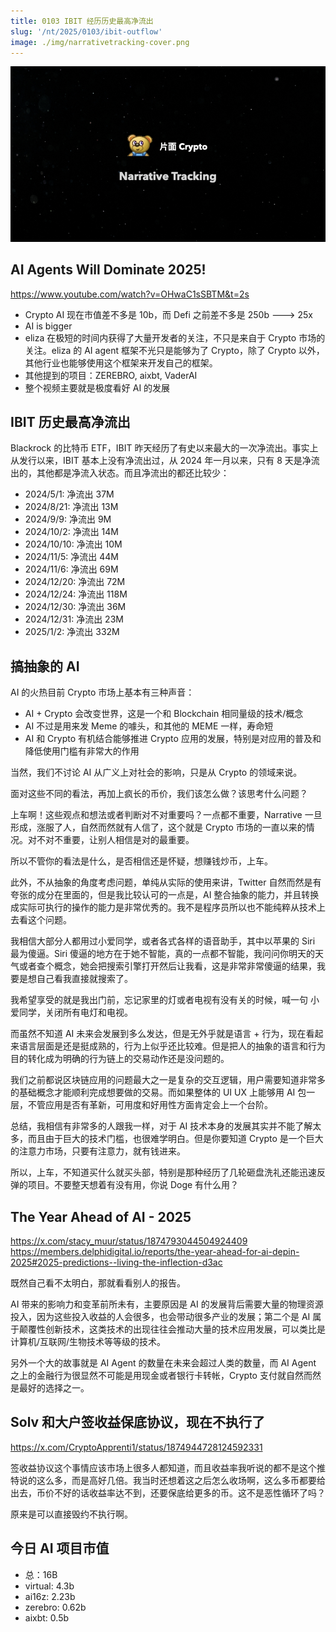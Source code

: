 ```yaml
---
title: 0103 IBIT 经历历史最高净流出
slug: '/nt/2025/0103/ibit-outflow'
image: ./img/narrativetracking-cover.png
---
```


![Narrative Tracking](./img/narrativetracking-cover.png "Narrative Tracking")

## AI Agents Will Dominate 2025!

https://www.youtube.com/watch?v=OHwaC1sSBTM&t=2s

- Crypto AI 现在市值差不多是 10b，而 Defi 之前差不多是 250b ---> 25x
- AI is bigger
- eliza 在极短的时间内获得了大量开发者的关注，不只是来自于 Crypto 市场的关注。eliza 的 AI agent 框架不光只是能够为了 Crypto，除了 Crypto 以外，其他行业也能够使用这个框架来开发自己的框架。
- 其他提到的项目：ZEREBRO, aixbt, VaderAI
- 整个视频主要就是极度看好 AI 的发展

## IBIT 历史最高净流出

Blackrock 的比特币 ETF，IBIT 昨天经历了有史以来最大的一次净流出。事实上从发行以来，IBIT 基本上没有净流出过，从 2024 年一月以来，只有 8 天是净流出的，其他都是净流入状态。而且净流出的都还比较少：
- 2024/5/1: 净流出 37M
- 2024/8/21: 净流出 13M
- 2024/9/9: 净流出 9M
- 2024/10/2: 净流出 14M
- 2024/10/10: 净流出 10M
- 2024/11/5: 净流出 44M
- 2024/11/6: 净流出 69M
- 2024/12/20: 净流出 72M
- 2024/12/24: 净流出 118M
- 2024/12/30: 净流出 36M
- 2024/12/31: 净流出 23M
- 2025/1/2: 净流出 332M


## 搞抽象的 AI

AI 的火热目前 Crypto 市场上基本有三种声音：

- AI + Crypto 会改变世界，这是一个和 Blockchain 相同量级的技术/概念
- AI 不过是用来发 Meme 的噱头，和其他的 MEME 一样，寿命短
- AI 和 Crypto 有机结合能够推进 Crypto 应用的发展，特别是对应用的普及和降低使用门槛有非常大的作用

当然，我们不讨论 AI 从广义上对社会的影响，只是从 Crypto 的领域来说。

面对这些不同的看法，再加上疯长的币价，我们该怎么做？该思考什么问题？

上车啊！这些观点和想法或者判断对不对重要吗？一点都不重要，Narrative 一旦形成，涨服了人，自然而然就有人信了，这个就是 Crypto 市场的一直以来的情况。对不对不重要，让别人相信是对的最重要。

所以不管你的看法是什么，是否相信还是怀疑，想赚钱炒币，上车。

此外，不从抽象的角度考虑问题，单纯从实际的使用来讲，Twitter 自然而然是有夸张的成分在里面的，但是我比较认可的一点是，AI 整合抽象的能力，并且转换成实际可执行的操作的能力是非常优秀的。我不是程序员所以也不能纯粹从技术上去看这个问题。

我相信大部分人都用过小爱同学，或者各式各样的语音助手，其中以苹果的 Siri 最为傻逼。Siri 傻逼的地方在于她不智能，真的一点都不智能，我问问你明天的天气或者查个概念，她会把搜索引擎打开然后让我看，这是非常非常傻逼的结果，我要是想自己看我直接就搜索了。

我希望享受的就是我出门前，忘记家里的灯或者电视有没有关的时候，喊一句 小爱同学，关闭所有电灯和电视。

而虽然不知道 AI 未来会发展到多么发达，但是无外乎就是语言 + 行为，现在看起来语言层面是还是挺成熟的，行为上似乎还比较难。但是把人的抽象的语言和行为目的转化成为明确的行为链上的交易动作还是没问题的。

我们之前都说区块链应用的问题最大之一是复杂的交互逻辑，用户需要知道非常多的基础概念才能顺利完成想要做的交易。而如果整体的 UI UX 上能够用 AI 包一层，不管应用是否有革新，可用度和好用性方面肯定会上一个台阶。

总结，我相信有非常多的人跟我一样，对于 AI 技术本身的发展其实并不能了解太多，而且由于巨大的技术门槛，也很难学明白。但是你要知道 Crypto 是一个巨大的注意力市场，只要有注意力，就有钱进来。

所以，上车，不知道买什么就买头部，特别是那种经历了几轮砸盘洗礼还能迅速反弹的项目。不要整天想着有没有用，你说 Doge 有什么用？

## The Year Ahead of AI - 2025

https://x.com/stacy_muur/status/1874793044504924409
https://members.delphidigital.io/reports/the-year-ahead-for-ai-depin-2025#2025-predictions--living-the-inflection-d3ac

既然自己看不太明白，那就看看别人的报告。

AI 带来的影响力和变革前所未有，主要原因是 AI 的发展背后需要大量的物理资源投入，因为这些投入收益的人会很多，也会带动很多产业的发展；第二个是 AI 属于颠覆性创新技术，这类技术的出现往往会推动大量的技术应用发展，可以类比是计算机/互联网/生物技术等等级的技术。

另外一个大的故事就是 AI Agent 的数量在未来会超过人类的数量，而 AI Agent 之上的金融行为很显然不可能是用现金或者银行卡转帐，Crypto 支付就自然而然是最好的选择之一。


## Solv 和大户签收益保底协议，现在不执行了

https://x.com/CryptoApprenti1/status/1874944728124592331

签收益协议这个事情应该市场上很多人都知道，而且收益率我听说的都不是这个推特说的这么多，而是高好几倍。我当时还想着这之后怎么收场啊，这么多币都要给出去，币价不好的话收益率达不到，还要保底给更多的币。这不是恶性循环了吗？

原来是可以直接毁约不执行啊。


## 今日 AI 项目市值
- 总：16B
- virtual: 4.3b
- ai16z: 2.23b
- zerebro: 0.62b
- aixbt: 0.5b


